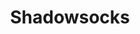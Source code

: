 ---
layout: home

title: Shadowsocks
titleTemplate: A fast tunnel proxy that helps you bypass firewalls.

hero:
  name: Shadowsocks
  text: A fast tunnel proxy that helps you bypass firewalls
  actions:
    - theme: brand
      text: Get Started
      link: /guide/getting-started
    - theme: alt
      text: View on GitHub
      link: https://github.com/shadowsocks

features:
  - title: "Super Fast"
    details: Bleeding edge techniques using Asynchronous I/O and Event-driven programming.
  - title: Flexible Encryption
    details: Secured with industry level encryption algorithm. Flexible to support custom algorithms.
  - title: Mobile Ready
    details: Optimized for mobile device and wireless network, with low CPU and bandwidth usage.
  - title: Cross Platform
    details: Available on most platforms, including Windows, Linux, Mac, Android, iOS, and OpenWRT.
---